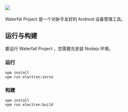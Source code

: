 # ![](https://waterblock79.github.io/waterfall/assets/headPicture.png)

Waterfal Project 是一个对新手友好的 Android 设备管理工具。

## 运行与构建

要运行 Waterfall Project ，您需要先安装 Nodejs 环境。

### 运行

```
npm install
npm run electron:serve
```

### 构建

```
npm install
npm run electron:build
```

